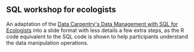 ## SQL workshop for ecologists

An adaptation of the [Data Carpentry's Data Management with SQL for Ecologists](https://datacarpentry.org/sql-ecology-lesson/) into a slide format with less details a few extra steps, as the R code equivalent to the SQL code is shown to help participants understand the data manipulation operations.
